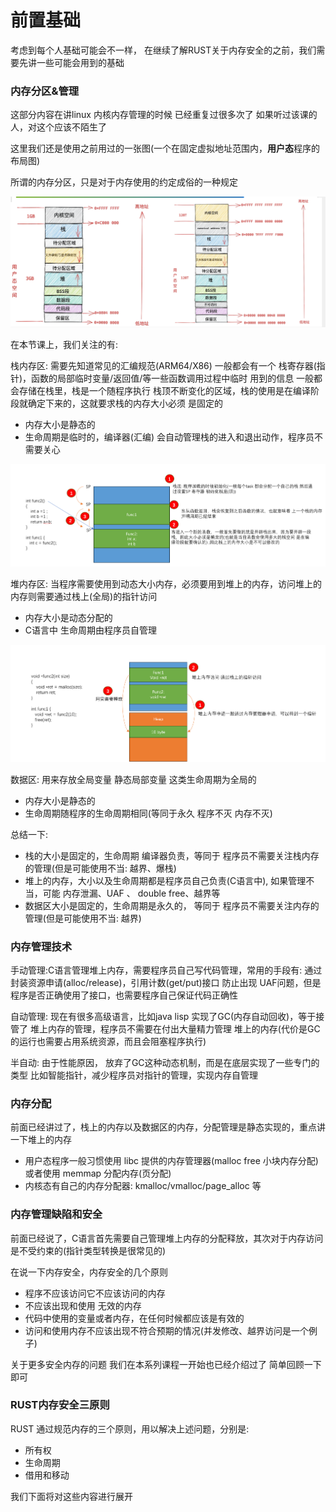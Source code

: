 # 前置基础

考虑到每个人基础可能会不一样， 在继续了解RUST关于内存安全的之前，我们需要先讲一些可能会用到的基础


### 内存分区&管理

这部分内容在讲linux 内核内存管理的时候 已经重复过很多次了 如果听过该课的人，对这个应该不陌生了  

这里我们还是使用之前用过的一张图(一个在固定虚拟地址范围内，**用户态**程序的布局图) 

所谓的内存分区，只是对于内存使用的约定成俗的一种规定

![Screenshot](image/1.png)

在本节课上，我们关注的有: 

栈内存区: 需要先知道常见的汇编规范(ARM64/X86) 一般都会有一个 栈寄存器(指针)，函数的局部临时变量/返回值/等一些函数调用过程中临时
用到的信息 一般都会存储在栈里，栈是一个随程序执行 栈顶不断变化的区域，栈的使用是在编译阶段就确定下来的，这就要求栈的内存大小必须
是固定的 

  - 内存大小是静态的
  - 生命周期是临时的，编译器(汇编) 会自动管理栈的进入和退出动作，程序员不需要关心 
   
![Screenshot](image/2.png)


堆内存区: 当程序需要使用到动态大小内存，必须要用到堆上的内存，访问堆上的内存则需要通过栈上(全局)的指针访问 

  - 内存大小是动态分配的 
  - C语言中 生命周期由程序员自管理
  
![Screenshot](image/3.png)


数据区: 用来存放全局变量 静态局部变量 这类生命周期为全局的  

  - 内存大小是静态的 
  - 生命周期随程序的生命周期相同(等同于永久 程序不灭 内存不灭)
  

总结一下: 
  
  - 栈的大小是固定的，生命周期 编译器负责，等同于 程序员不需要关注栈内存的管理(但是可能使用不当: 越界、爆栈) 
  - 堆上的内存，大小以及生命周期都是程序员自己负责(C语言中), 如果管理不当，可能 内存泄漏、UAF 、 double free、越界等
  - 数据区大小是固定的，生命周期是永久的， 等同于 程序员不需要关注内存的管理(但是可能使用不当: 越界)



### 内存管理技术

手动管理:C语言管理堆上内存，需要程序员自己写代码管理，常用的手段有: 通过封装资源申请(alloc/release)，引用计数(get/put)接口 防止出现
          UAF问题，但是程序是否正确使用了接口，也需要程序自己保证代码正确性  

自动管理: 现在有很多高级语言，比如java lisp 实现了GC(内存自动回收)，等于接管了 堆上内存的管理，程序员不需要在付出大量精力管理
堆上的内存(代价是GC的运行也需要占用系统资源，而且会阻塞程序执行)

半自动: 由于性能原因， 放弃了GC这种动态机制，而是在底层实现了一些专门的类型 比如智能指针，减少程序员对指针的管理，实现内存自管理



### 内存分配

前面已经讲过了，栈上的内存以及数据区的内存，分配管理是静态实现的，重点讲一下堆上的内存 

 - 用户态程序一般习惯使用 libc 提供的内存管理器(malloc free 小块内存分配) 或者使用 memmap 分配内存(页分配) 
 - 内核态有自己的内存分配器: kmalloc/vmalloc/page_alloc 等 
 
 
### 内存管理缺陷和安全


前面已经说了，C语言首先需要自己管理堆上内存的分配释放，其次对于内存访问是不受约束的(指针类型转换是很常见的) 

在说一下内存安全，内存安全的几个原则 

 - 程序不应该访问它不应该访问的内存 
 - 不应该出现和使用 无效的内存 
 - 代码中使用的变量或者内存，在任何时候都应该是有效的
 - 访问和使用内存不应该出现不符合预期的情况(并发修改、越界访问是一个例子)
 
 关于更多安全内存的问题 我们在本系列课程一开始也已经介绍过了 简单回顾一下即可 
 
 
 
### RUST内存安全三原则

RUST 通过规范内存的三个原则，用以解决上述问题，分别是: 

 - 所有权
 - 生命周期
 - 借用和移动

我们下面将对这些内容进行展开 

